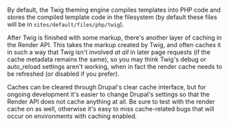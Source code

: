 By default, the Twig theming engine compiles templates into PHP code and stores the compiled template code in the filesystem (by default these files will be in `sites/default/files/php/twig`).

After Twig is finished with some markup, there's another layer of caching in the Render API. This takes the markup created by Twig, and often caches it in such a way that Twig isn't involved _at all_ in later page requests (if the cache metadata remains the same), so you may think Twig's debug or auto\_reload settings aren't working, when in fact the render cache needs to be refreshed (or disabled if you prefer).

Caches can be cleared through Drupal's clear cache interface, but for ongoing development it's easier to change Drupal's settings so that the Render API does not cache anything at all. Be sure to test with the render cache on as well, otherwise it's easy to miss cache-related bugs that will occur on environments with caching enabled.